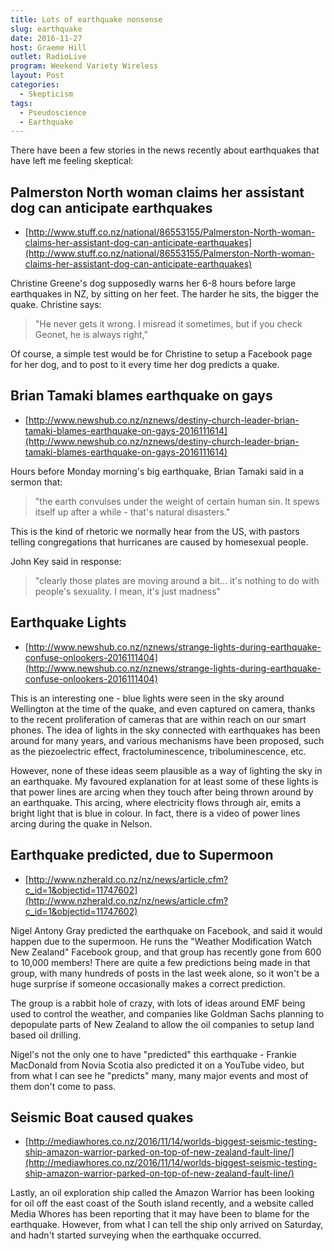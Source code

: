```yaml
---
title: Lots of earthquake nonsense
slug: earthquake
date: 2016-11-27
host: Graeme Hill
outlet: RadioLive
program: Weekend Variety Wireless
layout: Post
categories:
  - Skepticism
tags:
  - Pseudoscience
  - Earthquake
---
```


There have been a few stories in the news recently about earthquakes that have left me feeling skeptical:

<!-- more -->

## Palmerston North woman claims her assistant dog can anticipate earthquakes

- [http://www.stuff.co.nz/national/86553155/Palmerston-North-woman-claims-her-assistant-dog-can-anticipate-earthquakes](http://www.stuff.co.nz/national/86553155/Palmerston-North-woman-claims-her-assistant-dog-can-anticipate-earthquakes)

Christine Greene's dog supposedly warns her 6-8 hours before large earthquakes in NZ, by sitting on her feet. The harder he sits, the bigger the quake. Christine says:

> "He never gets it wrong. I misread it sometimes, but if you check Geonet, he is always right,"

Of course, a simple test would be for Christine to setup a Facebook page for her dog, and to post to it every time her dog predicts a quake.

## Brian Tamaki blames earthquake on gays

- [http://www.newshub.co.nz/nznews/destiny-church-leader-brian-tamaki-blames-earthquake-on-gays-2016111614](http://www.newshub.co.nz/nznews/destiny-church-leader-brian-tamaki-blames-earthquake-on-gays-2016111614)

Hours before Monday morning's big earthquake, Brian Tamaki said in a sermon that:

> "the earth convulses under the weight of certain human sin. It spews itself up after a while - that's natural disasters."

This is the kind of rhetoric we normally hear from the US, with pastors telling congregations that hurricanes are caused by homesexual people.

John Key said in response:

> "clearly those plates are moving around a bit… it's nothing to do with people's sexuality. I mean, it's just madness"

## Earthquake Lights

- [http://www.newshub.co.nz/nznews/strange-lights-during-earthquake-confuse-onlookers-2016111404](http://www.newshub.co.nz/nznews/strange-lights-during-earthquake-confuse-onlookers-2016111404)

This is an interesting one - blue lights were seen in the sky around Wellington at the time of the quake, and even captured on camera, thanks to the recent proliferation of cameras that are within reach on our smart phones. The idea of lights in the sky connected with earthquakes has been around for many years, and various mechanisms have been proposed, such as the piezoelectric effect, fractoluminescence, triboluminescence, etc.

However, none of these ideas seem plausible as a way of lighting the sky in an earthquake. My favoured explanation for at least some of these lights is that power lines are arcing when they touch after being thrown around by an earthquake. This arcing, where electricity flows through air, emits a bright light that is blue in colour. In fact, there is a video of power lines arcing during the quake in Nelson.

## Earthquake predicted, due to Supermoon

- [http://www.nzherald.co.nz/nz/news/article.cfm?c_id=1&objectid=11747602](http://www.nzherald.co.nz/nz/news/article.cfm?c_id=1&objectid=11747602)

Nigel Antony Gray predicted the earthquake on Facebook, and said it would happen due to the supermoon. He runs the "Weather Modification Watch New Zealand" Facebook group, and that group has recently gone from 600 to 10,000 members! There are quite a few predictions being made in that group, with many hundreds of posts in the last week alone, so it won't be a huge surprise if someone occasionally makes a correct prediction.

The group is a rabbit hole of crazy, with lots of ideas around EMF being used to control the weather, and companies like Goldman Sachs planning to depopulate parts of New Zealand to allow the oil companies to setup land based oil drilling.

Nigel's not the only one to have "predicted" this earthquake - Frankie MacDonald from Novia Scotia also predicted it on a YouTube video, but from what I can see he "predicts" many, many major events and most of them don't come to pass.

## Seismic Boat caused quakes

- [http://mediawhores.co.nz/2016/11/14/worlds-biggest-seismic-testing-ship-amazon-warrior-parked-on-top-of-new-zealand-fault-line/](http://mediawhores.co.nz/2016/11/14/worlds-biggest-seismic-testing-ship-amazon-warrior-parked-on-top-of-new-zealand-fault-line/)

Lastly, an oil exploration ship called the Amazon Warrior has been looking for oil off the east coast of the South island recently, and a website called Media Whores has been reporting that it may have been to blame for the earthquake. However, from what I can tell the ship only arrived on Saturday, and hadn't started surveying when the earthquake occurred.
